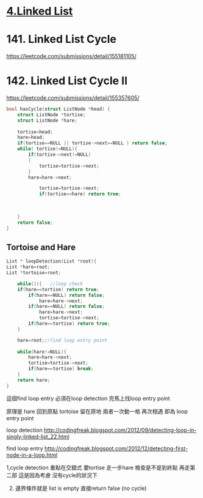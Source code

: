 # [4.Linked List](/LinkedList.md)

# 141. Linked List Cycle

https://leetcode.com/submissions/detail/155181105/


# 142. Linked List Cycle II

https://leetcode.com/submissions/detail/155357605/

```c
bool hasCycle(struct ListNode *head) {
    struct ListNode *tortise;
    struct ListNode *hare;
    
    tortise=head;
    hare=head;
    if(tortise==NULL || tortise->next==NULL ) return false;
    while( tortise!=NULL){
        if(tortise->next!=NULL)
        {
            tortise=tortise->next;
        }
        hare=hare->next;

            tortise=tortise->next;
            if(tortise==hare) return true;
        
        
        
    }
    return false;
}
```


## Tortoise and Hare
```c
List * loopDetection(List *root){
List *hare=root;
List *tortoise=root;

	while(1){	//loop check
	if(hare==tortise) return true;
    	if(hare==NULL) return false;
    		hare=hare->next;
    	if(hare==NULL) return false;
    		hare=hare->next;
    		tortise=tortise->next;
    	if(hare==tortise) return true;
    }

	hare=root;//find loop entry point
	
	while(hare!=NULL){
		hare=hare->next;
		tortise=tortise->next;
		if(hare==tortise) break;	
	}
	return hare; 
}
```

這個find loop entry
必須在loop detection 完馬上找loop entry point

原理是
hare 回到原點
tortoise 留在原地
兩者一次動一格
再次相遇  即為 loop entry point

loop detection
http://codingfreak.blogspot.com/2012/09/detecting-loop-in-singly-linked-list_22.html

find loop entry
http://codingfreak.blogspot.com/2012/12/detecting-first-node-in-a-loop.html


1,cycle detection 重點在交錯式
要tortise 走一步hare 檢查是不是到終點
再走第二部
這是因為考慮   沒有cycle的狀況下

2. 邊界條件就是 list is empty 直接return false  (no cycle)

